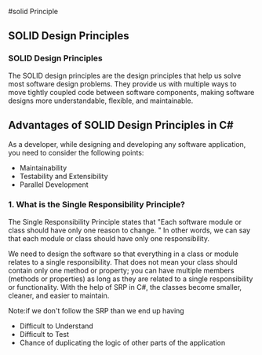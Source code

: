 #solid Principle
 <h2>SOLID Design Principles</h2>
 
<h3><b>SOLID Design Principles</b></h3>
<p>The SOLID design principles are the design principles that help us solve most software design problems. They provide us with multiple ways to move tightly coupled code between software components, making software designs more understandable, flexible, and maintainable.</p>
 <h2><b>Advantages of SOLID Design Principles in C#</b></h2>
  <p>As a developer, while designing and developing any software application, you need to consider the following points:</p>
    <ul>
        <li>Maintainability</li>
        <li>Testability and Extensibility</li>
        <li>Parallel Development</li>
    </ul>

<h3><b>1. What is the Single Responsibility Principle?</b></h3
<p>The Single Responsibility Principle states that "Each software module or class should have only one reason to change.
 " In other words, we can say that each module or class should have only one responsibility.</p>
<p>
We need to design the software so that everything in a class or module relates to a single responsibility. That does not mean your class should contain only one method or property; you can have multiple members (methods or properties) as long as they are related to a single responsibility or functionality. With the help of SRP in C#, the classes become smaller, cleaner, and easier to maintain.
</p>
Note:if we don't follow the SRP than we end up having 
<ul>
<li>Difficult to Understand</li>
<li>Difficult to Test</li>
<li>Chance of duplicating the logic of other parts of the application</li>
</ul>
